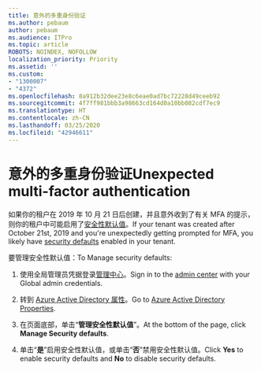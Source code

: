 ```yaml
---
title: 意外的多重身份验证
ms.author: pebaum
author: pebaum
ms.audience: ITPro
ms.topic: article
ROBOTS: NOINDEX, NOFOLLOW
localization_priority: Priority
ms.assetid: ''
ms.custom:
- "1300007"
- "4372"
ms.openlocfilehash: 8a912b32dee23e8c6eae0ad7bc72228d49ceeb92
ms.sourcegitcommit: 4f7ff981bbb3a98663cd164d0a10bb082cdf7ec9
ms.translationtype: HT
ms.contentlocale: zh-CN
ms.lasthandoff: 03/25/2020
ms.locfileid: "42946611"
---
```

# <a name="unexpected-multi-factor-authentication"></a><span data-ttu-id="9d654-102">意外的多重身份验证</span><span class="sxs-lookup"><span data-stu-id="9d654-102">Unexpected multi-factor authentication</span></span>

<span data-ttu-id="9d654-103">如果你的租户在 2019 年 10 月 21 日后创建，并且意外收到了有关 MFA 的提示，则你的租户中可能启用了[安全性默认值](http://aka.ms/securitydefaults)。</span><span class="sxs-lookup"><span data-stu-id="9d654-103">If your tenant was created after October 21st, 2019 and you're unexpectedly getting prompted for MFA, you likely have [security defaults](http://aka.ms/securitydefaults) enabled in your tenant.</span></span> 

<span data-ttu-id="9d654-104">要管理安全性默认值：</span><span class="sxs-lookup"><span data-stu-id="9d654-104">To Manage security defaults:</span></span>

1. <span data-ttu-id="9d654-105">使用全局管理员凭据登录[管理中心](https://go.microsoft.com/fwlink/p/?linkid=834822)。</span><span class="sxs-lookup"><span data-stu-id="9d654-105">Sign in to the [admin center](https://go.microsoft.com/fwlink/p/?linkid=834822) with your Global admin credentials.</span></span>

2. <span data-ttu-id="9d654-106">转到 [Azure Active Directory 属性](https://portal.azure.com/#blade/Microsoft_AAD_IAM/ActiveDirectoryMenuBlade/Properties)。</span><span class="sxs-lookup"><span data-stu-id="9d654-106">Go to [Azure Active Directory Properties](https://portal.azure.com/#blade/Microsoft_AAD_IAM/ActiveDirectoryMenuBlade/Properties).</span></span>

3. <span data-ttu-id="9d654-107">在页面底部，单击“**管理安全性默认值**”。</span><span class="sxs-lookup"><span data-stu-id="9d654-107">At the bottom of the page, click **Manage Security defaults**.</span></span>

4. <span data-ttu-id="9d654-108">单击“**是**”启用安全性默认值，或单击“**否**”禁用安全性默认值。</span><span class="sxs-lookup"><span data-stu-id="9d654-108">Click **Yes** to enable security defaults and **No** to disable security defaults.</span></span>
